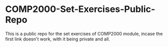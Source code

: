 # COMP2000-Set-Exercises-Public-Repo
This is a public repo for the set exercises of COMP2000 module, incase the first link doesn't work, with it being private and all.
